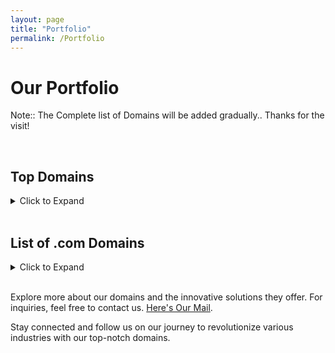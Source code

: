 ```yaml
---
layout: page
title: "Portfolio"
permalink: /Portfolio
---
```


# Our Portfolio

Note:: The Complete list of Domains will be added gradually..  Thanks for the visit!

<!--
## Featured Domains

---
### RevCharge.IO
<details>
  <summary><em>Leading Green Energy Innovation</em></summary>
  <p><strong>RevCharge.IO</strong> is at the forefront of green energy innovation. This domain is ideal for:</p>
  <ul>
    <li><strong>EV Charging Solutions:</strong> Providing state-of-the-art electric vehicle charging technology.</li>
    <li><strong>Sustainable Energy:</strong> Promoting the use of renewable energy sources.</li>
    <li><strong>Smart Infrastructure:</strong> Developing a comprehensive network of EV charging stations.</li>
  </ul>
</details>

### Pivoter.org
<details>
  <summary><em>Transforming Business Models</em></summary>
  <p><strong>Pivoter.org</strong> is designed to support startups and entrepreneurs looking to pivot their business models. Ideal use cases include:</p>
  <ul>
    <li><strong>Business Consultancy:</strong> Offering guidance on strategic pivots and business transformations.</li>
    <li><strong>Educational Hub:</strong> Providing resources, articles, and success stories on effective pivot strategies.</li>
    <li><strong>Networking Platform:</strong> Connecting entrepreneurs with mentors and peers.</li>
  </ul>
</details>

### Pivoters.org
<details>
  <summary><em>Community of Innovators</em></summary>
  <p><strong>Pivoters.org</strong> focuses on building a community of innovators and entrepreneurs. It’s perfect for:</p>
  <ul>
    <li><strong>Community Building:</strong> Creating a space for like-minded individuals to share experiences and insights.</li>
    <li><strong>Support Network:</strong> Offering peer support and collaborative opportunities for startups.</li>
    <li><strong>Event Hosting:</strong> Organizing webinars, workshops, and networking events.</li>
  </ul>
</details>

### TryQ.org
<details>
  <summary><em>Inspiring Curiosity</em></summary>
  <p><strong>TryQ.org</strong> is dedicated to fostering curiosity and encouraging hands-on learning. This domain is best suited for:</p>
  <ul>
    <li><strong>Educational Programs:</strong> Offering interactive courses and workshops in various fields.</li>
    <li><strong>Innovation Labs:</strong> Creating spaces for experimentation and prototyping.</li>
    <li><strong>STEM Initiatives:</strong> Promoting science, technology, engineering, and mathematics education.</li>
  </ul>
</details>

### Comparer.IO
<details>
  <summary><em>Your Comparison Hub</em></summary>
  <p><strong>Comparer.IO</strong> is your go-to platform for comprehensive comparisons. Ideal applications include:</p>
  <ul>
    <li><strong>Product Reviews:</strong> Providing in-depth comparisons of products and services.</li>
    <li><strong>Financial Comparisons:</strong> Helping users choose the best financial products like credit cards, loans, and insurance.</li>
    <li><strong>Travel Comparisons:</strong> Offering comparisons of flights, hotels, and travel packages.</li>
  </ul>
</details>

-->
<br>

## Top Domains
<details>
<summary>Click to Expand</summary>
  
<h4><a href="https://NeuroLogical.AI" target="_blank">NeuroLogical.AI</a></h4> - <em>"Where Mind meets Machine"</em>
<h4><a href="https://AinBot.com" target="_blank">AinBot.com</a></h4> - <b>AI and Robotics</b>
<h4><a href="https://Aiing.org" target="_blank">Aiing.org</a></h4> - <em>"Evolving AI. Enhancing Life."</em>
<h4><a href="https://GrandExodus.com" target="_blank">GrandExodus.com</a></h4> - <em>"The Pinnacle of Luxury"</em>
<h4><a href="https://EXIM.VC" target="_blank">EXIM.VC</a></h4> - <strong>Export Import Venture Capital</strong>
<h4><a href="https://SDKGPT.com" target="_blank">SDKGPT.com</a></h4> - <b>GPT Software Development Kit</b>
<h4><a href="https://Silicon.VIP" target="_blank">Silicon.VIP</a></h4> - <em>"Edge of Tech for the Elite"</em>
<h4><a href="https://TtoV.AI" target="_blank">TtoV.AI</a></h4> - Text to Video.. or even more: Text/Tune/Thumbnail to Video
</details>
<br>
  
## List of .com Domains
<details>
<summary>Click to Expand</summary>

<h4><a href="https://2-HD.com" target="_blank">2-HD</a>&emsp;<a href="https://X2ra.com" target="_blank">X2ra</a>&emsp;<a href="https://r3fr.com" target="_blank">r3fr</a>&emsp;<a href="https://ri4l.com" target="_blank">ri4l</a>&emsp;<a href="https://pco1.com" target="_blank">pco1</a>&emsp;<a href="https://u2ob.com" target="_blank">U2ob</a></h4>
<h4><a href="https://acaab.com" target="_blank">acaab</a></h4>
<h4><a href="https://aauee.com" target="_blank">aauee</a></h4>
<h4><a href="https://AinBot.com" target="_blank">AinBot</a></h4>
<h4><a href="https://aintcheap.com" target="_blank">aintcheap</a></h4>
<h4><a href="https://AlternatiW.com" target="_blank">AlternatiW</a></h4>
<h4><a href="https://Axzyl.com" target="_blank">Axzyl</a></h4>
<h4><a href="https://BAEing.com" target="_blank">BAEing</a></h4>
<h4><a href="https://BetGull.com" target="_blank">BetGull</a></h4>
<h4><a href="https://BidDNS.com" target="_blank">BidDNS</a></h4>
<h4><a href="https://Bottyl.com" target="_blank">Bottyl</a></h4>
<h4><a href="https://Bottail.com" target="_blank">Bottail</a></h4>
<h4><a href="https://braqe.com" target="_blank">braqe</a></h4>
<h4><a href="https://BrandExodus.com" target="_blank">BrandExodus</a></h4>
<h4><a href="https://Brrgr.com" target="_blank">Brrgr</a></h4>
<h4><a href="https://BullHR.com" target="_blank">BullHR</a></h4>
<h4><a href="https://BullStocker.com" target="_blank">BullStocker</a></h4>
<h4><a href="https://CaliforniaShippers.com" target="_blank">CaliforniaShippers</a></h4>
<h4><a href="https://CapShark.com" target="_blank">CapShark</a></h4>
<h4><a href="https://CEOat.com" target="_blank">CEOat</a></h4>
<h4><a href="https://Commenttown.com" target="_blank">Commenttown</a></h4>
<h4><a href="https://Deceland.com" target="_blank">Deceland</a></h4>
<h4><a href="https://Decebond.com" target="_blank">Decebond</a></h4>
<h4><a href="https://Diluteai.com" target="_blank">Diluteai</a></h4>
<h4><a href="https://DNrig.com" target="_blank">DNrig</a></h4>
<h4><a href="https://DNring.com" target="_blank">DNring</a></h4>
<h4><a href="https://DomainExodus.com" target="_blank">DomainExodus</a></h4>
<h4><a href="https://FAFOlink.com" target="_blank">FAFOlink</a></h4>
<h4><a href="https://Fazcap.com" target="_blank">Fazcap</a></h4>
<h4><a href="https://Fazpay.com" target="_blank">Fazpay</a></h4>
<h4><a href="https://Findmp3s.com" target="_blank">Findmp3s</a></h4>
<h4><a href="https://FlynRider.com" target="_blank">FlynRider</a></h4>
<h4><a href="https://FremontAgent.com" target="_blank">FremontAgent</a></h4>
<h4><a href="https://GrandExodus.com" target="_blank">GrandExodus</a></h4>
<h4><a href="https://GrandTradeAuto.com" target="_blank">GrandTradeAuto</a></h4>
<h4><a href="https://GPTstax.com" target="_blank">GPTstax</a></h4>
<h4><a href="https://Gullybull.com" target="_blank">Gullybull</a></h4>
<h4><a href="https://HellSync.com" target="_blank">HellSync</a></h4>
<h4><a href="https://HillLux.com" target="_blank">HillLux</a></h4>
<h4><a href="https://HighwayPursuit.com" target="_blank">HighwayPursuit</a></h4>
<h4><a href="https://HookInfo.com" target="_blank">HookInfo</a></h4>
<h4><a href="https://IndianapolisCompany.com" target="_blank">IndianapolisCompany</a></h4>
<h4><a href="https://itsaiVideo.com" target="_blank">itsaiVideo</a></h4>
<h4><a href="https://K9sShop.com" target="_blank">K9sShop</a></h4>
<h4><a href="https://Kchop.com" target="_blank">Kchop</a></h4>
<h4><a href="https://LeoOne.com" target="_blank">LeoOne</a></h4>
<h4><a href="https://Live24tv.com" target="_blank">Live24tv</a></h4>
<h4><a href="https://Lozyx.com" target="_blank">Lozyx</a></h4>
<h4><a href="https://Meguys.com" target="_blank">Meguys</a></h4>
<h4><a href="https://moczz.com" target="_blank">moczz</a></h4>
<h4><a href="https://NYshippers.com" target="_blank">NYshippers</a></h4>
<h4><a href="https://OpenTerminus.com" target="_blank">OpenTerminus</a></h4>
<h4><a href="https://orqpro.com" target="_blank">orqpro</a></h4>
<h4><a href="https://PhiladelphiaRepairs.com" target="_blank">PhiladelphiaRepairs</a></h4>
<h4><a href="https://Phyzyx.com" target="_blank">Phyzyx</a></h4>
<h4><a href="https://PizzaPacman.com" target="_blank">PizzaPacman</a></h4>
<h4><a href="https://Proinker.com" target="_blank">Proinker</a></h4>
<h4><a href="https://QwertyHelp.com" target="_blank">QwertyHelp</a></h4>
<h4><a href="https://Rollinginfo.com" target="_blank">Rollinginfo</a></h4>
<h4><a href="https://SandiegoRepairs.com" target="_blank">SandiegoRepairs</a></h4>
<h4><a href="https://SanjoseCompany.com" target="_blank">SanjoseCompany</a></h4>
<h4><a href="https://SaveWebVideos.com" target="_blank">SaveWebVideos</a></h4>
<h4><a href="https://SchoolOver.com" target="_blank">SchoolOver</a></h4>
<h4><a href="https://sdkGPT.com" target="_blank">sdkGPT</a></h4>
<h4><a href="https://Skidbuzz.com" target="_blank">Skidbuzz</a></h4>
<h4><a href="https://Spaiy.com" target="_blank">Spaiy</a></h4>
<h4><a href="https://Shoqqer.com" target="_blank">Shoqqer</a></h4>
<h4><a href="https://TexasShipper.com" target="_blank">TexasShipper</a></h4>
<h4><a href="https://TexasShippers.com" target="_blank">TexasShippers</a></h4>
<h4><a href="https://Tipxyz.com" target="_blank">Tipxyz</a></h4>
<h4><a href="https://TucsonCompany.com" target="_blank">TucsonCompany</a></h4>
<h4><a href="https://Unrollinfo.com" target="_blank">Unrollinfo</a></h4>
<h4><a href="https://Veglawn.com" target="_blank">Veglawn</a></h4>
<h4><a href="https://VegasInsulation.com" target="_blank">VegasInsulation</a></h4>
<h4><a href="https://Warreel.com" target="_blank">Warreel</a></h4>
<h4><a href="https://Xpiring.com" target="_blank">Xpiring</a></h4>
<h4><a href="https://XRdlc.com" target="_blank">XRdlc</a></h4>
<h4><a href="https://XRsaga.com" target="_blank">XRsaga</a></h4>
<h4><a href="https://XYaiZ.com" target="_blank">XYaiZ</a></h4>
</details>
<br>

<!--
<h4><a href="https://2-HD.com">2-HD</a>&emsp;<a href="https://X2ra.com">X2ra</a>&emsp;<a href="https://r3fr.com">r3fr</a>&emsp;<a href="https://ri4l.com">ri4l</a>&emsp;<a href="https://pco1.com">pco1</a>&emsp;<a href="https://u2ob.com">u2ob</a></h4>
<h4><a href="https://acaab.com">acaab</a></h4>
<h4><a href="https://aauee.com">aauee</a></h4>
<h4><a href="https://AinBot.com">AinBot</a></h4>
<h4><a href="https://aintcheap.com">aintcheap</a></h4>
<h4><a href="https://AlternatiW.com">AlternatiW</a></h4>
<h4><a href="https://Axzyl.com">Axzyl</a></h4>
<h4><a href="https://BAEing.com">BAEing</a></h4>
<h4><a href="https://BetGull.com">BetGull</a></h4>
<h4><a href="https://bidDNS.com">bidDNS</a></h4>
<h4><a href="https://Bottyl.com">Bottyl</a></h4>
<h4><a href="https://Bottail.com">Bottail</a></h4>
<h4><a href="https://braqe.com">braqe</a></h4>
<h4><a href="https://BrandExodus.com">BrandExodus</a></h4>
<h4><a href="https://Brrgr.com">Brrgr</a></h4>
<h4><a href="https://BullHR.com">BullHR</a></h4>
<h4><a href="https://BullStocker.com">BullStocker</a></h4>
<h4><a href="https://CaliforniaShippers.com">CaliforniaShippers</a></h4>
<h4><a href="https://CapShark.com">CapShark</a></h4>
<h4><a href="https://CEOat.com">CEOat</a></h4>
<h4><a href="https://Commenttown.com">Commenttown</a></h4>
<h4><a href="https://Deceland.com">Deceland</a></h4>
<h4><a href="https://Decebond.com">Decebond</a></h4>
<h4><a href="https://Diluteai.com">Diluteai</a></h4>
<h4><a href="https://DNrig.com">DNrig</a></h4>
<h4><a href="https://DNring.com">DNring</a></h4>
<h4><a href="https://DomainExodus.com">DomainExodus</a></h4>
<h4><a href="https://FAFOlink.com">FAFOlink</a></h4>
<h4><a href="https://Fazcap.com">Fazcap</a></h4>
<h4><a href="https://Fazpay.com">Fazpay</a></h4>
<h4><a href="https://Findmp3s.com">Findmp3s</a></h4>
<h4><a href="https://FlynRider.com">FlynRider</a></h4>
<h4><a href="https://FremontAgent.com">FremontAgent</a></h4>
<h4><a href="https://GrandExodus.com">GrandExodus</a></h4>
<h4><a href="https://GrandTradeAuto.com">GrandTradeAuto</a></h4>
<h4><a href="https://GPTstax.com">GPTstax</a></h4>
<h4><a href="https://Gullybull.com">Gullybull</a></h4>
<h4><a href="https://HellSync.com">HellSync</a></h4>
<h4><a href="https://HillLux.com">HillLux</a></h4>
<h4><a href="https://HighwayPursuit.com">HighwayPursuit</a></h4>
<h4><a href="https://HookInfo.com">HookInfo</a></h4>
<h4><a href="https://IndianapolisCompany.com">IndianapolisCompany</a></h4>
<h4><a href="https://itsaiVideo.com">itsaiVideo</a></h4>
<h4><a href="https://K9sShop.com">K9sShop</a></h4>
<h4><a href="https://Kchop.com">Kchop</a></h4>
<h4><a href="https://LeoOne.com">LeoOne</a></h4>
<h4><a href="https://Live24tv.com">Live24tv</a></h4>
<h4><a href="https://Lozyx.com">Lozyx</a></h4>
<h4><a href="https://Meguys.com">Meguys</a></h4>
<h4><a href="https://moczz.com">moczz</a></h4>
<h4><a href="https://NYshippers.com">NYshippers</a></h4>
<h4><a href="https://OpenTerminus.com">OpenTerminus</a></h4>
<h4><a href="https://orqpro.com">orqpro</a></h4>
<h4><a href="https://PhiladelphiaRepairs.com">PhiladelphiaRepairs</a></h4>
<h4><a href="https://Phyzyx.com">Phyzyx</a></h4>
<h4><a href="https://PizzaPacman.com">PizzaPacman</a></h4>
<h4><a href="https://Proinker.com">Proinker</a></h4>
<h4><a href="https://QwertyHelp.com">QwertyHelp</a></h4>
<h4><a href="https://Rollinginfo.com">Rollinginfo</a></h4>
<h4><a href="https://SandiegoRepairs.com">SandiegoRepairs</a></h4>
<h4><a href="https://SanjoseCompany.com">SanjoseCompany</a></h4>
<h4><a href="https://SaveWebVideos.com">SaveWebVideos</a></h4>
<h4><a href="https://SchoolOver.com">SchoolOver</a></h4>
<h4><a href="https://sdkGPT.com">sdkGPT</a></h4>
<h4><a href="https://Skidbuzz.com">Skidbuzz</a></h4>
<h4><a href="https://Spaiy.com">Spaiy</a></h4>
<h4><a href="https://Shoqqer.com">Shoqqer</a></h4>
<h4><a href="https://TexasShipper.com">TexasShipper</a></h4>
<h4><a href="https://TexasShippers.com">TexasShippers</a></h4>
<h4><a href="https://Tipxyz.com">Tipxyz</a></h4>
<h4><a href="https://TucsonCompany.com">TucsonCompany</a></h4>
<h4><a href="https://Unrollinfo.com">Unrollinfo</a></h4>
<h4><a href="https://Veglawn.com">Veglawn</a></h4>
</details>
<br>

#### 2-HD &emsp; X2ra &emsp; r3fr &emsp; ri4l &emsp; pco1 &emsp; u2ob

#### acaab
#### aauee
#### AinBot
#### aintcheap
#### AlternatiW
#### Axzyl
#### BAEing
#### BetGull
#### bidDNS
#### Bottyl
#### Bottail
#### braqe
#### BrandExodus
#### Brrgr
#### BullHR
#### BullStocker
#### CaliforniaShippers
#### CapShark
#### CEOat
#### Commenttown
#### Deceland
#### Decebond
#### Diluteai
#### DNrig
#### DNring
#### DomainExodus
#### FAFOlink
#### Fazcap
#### Fazpay
#### Findmp3s
#### FlynRider
#### FremontAgent
#### GrandExodus
#### GrandTradeAuto
#### GPTstax
#### Gullybull
#### HellSync
#### HillLux
#### HighwayPursuit
#### HookInfo
#### IndianapolisCompany
#### itsaiVideo
#### K9sShop
#### Kchop
#### LeoOne
#### Live24tv
#### Lozyx
#### Meguys
#### moczz
#### NYshippers
#### OpenTerminus
#### orqpro
#### PhiladelphiaRepairs
#### Phyzyx
#### PizzaPacman
#### Proinker
#### QwertyHelp
#### Rollinginfo
#### SandiegoRepairs
#### SanjoseCompany
#### SaveWebVideos
#### SchoolOver
#### sdkGPT
#### Skidbuzz
#### Spaiy
#### Shoqqer
#### TexasShipper
#### TexasShippers
#### Tipxyz
#### TucsonCompany
#### Unrollinfo
#### Veglawn
#### VegasInsulation
#### Warreel
#### Xpiring
#### XRdlc
#### XRsaga
#### XYaiZ
-->

Explore more about our domains and the innovative solutions they offer. For inquiries, feel free to contact us.  [Here's Our Mail](mailto:QwertyDomains@Gmail.com).

Stay connected and follow us on our journey to revolutionize various industries with our top-notch domains.
